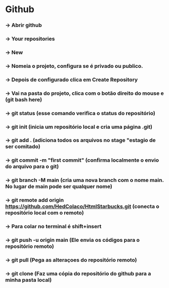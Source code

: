 # Github
### -> Abrir github <br>
### -> Your repositories <br>
### -> New <br>
### -> Nomeia o projeto, configura se é privado ou publico. <br>
### -> Depois de configurado clica em Create Repository<br>
### -> Vai na pasta do projeto, clica com o botão direito do mouse e (git bash here)<br>
### -> git status (esse comando verifica o status do repositório)<br>
### -> git init (inicia um repositório local e cria uma página .git)<br>
### -> git add . (adiciona todos os arquivos no stage "estagio de ser comitado)<br>
### -> git commit -m "first commit" (confirma localmente o envio do arquivo para o git)<br>
### -> git branch -M main (cria uma nova branch com o nome main. No lugar de main pode ser qualquer nome)<br>
### -> git remote add origin https://github.com/HedColaco/HtmlStarbucks.git (conecta o repositório local com o remoto)<br>
### -> Para colar no terminal é shift+insert <br>
### -> git push -u origin main (Ele envia os códigos para o repositório remoto)<br>
### -> git pull (Pega as alteraçoes do repositório remoto)<br>
### -> git clone (Faz uma cópia do repositório do github para a minha pasta local)<br>